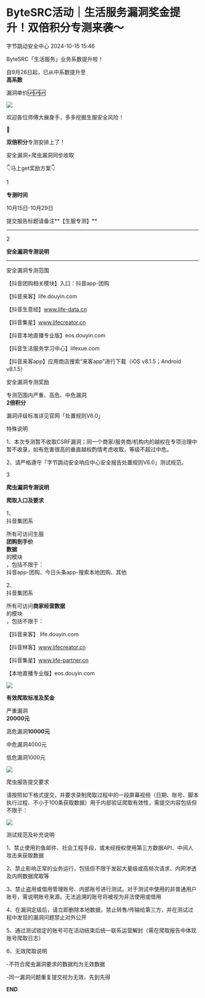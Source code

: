 #  ByteSRC活动｜生活服务漏洞奖金提升！双倍积分专测来袭～   
 字节跳动安全中心   2024-10-15 15:46  
  
ByteSRC「生活服务」业务系数提升啦！  
  
自9月26日起，已从中系数提升至  
**高系数**  
  
漏洞单价🆙🆙🆙  
  
![](https://mmbiz.qpic.cn/sz_mmbiz_png/gAcolpf06Wrib97xCUicRz8Amf3vkynttwEQNgoHiaAMVt3xI24YM5P5qolfjdRIeXAGMeTNlvfoZz5wPgI0TNWJA/640?wx_fmt=png&from=appmsg "")  
  
欢迎各位师傅大展身手，多多挖掘生服安全风险！  
  
🙌  
  
**双倍积分**专测安排上了！  
  
安全漏洞+爬虫漏洞同步收取  
  
👇马上get奖励方案👇  
  
  
1  
  
**专测时间**  
  
  
10月15日-10月29日  
  
提交报告标题请备注**【生服专测】**  
  
****  
  
2  
  
**安全漏洞专测说明**  
  
****  
  
  
安全漏洞专测范围  
  
【抖音团购相关模块】入口：抖音app-团购  
  
【抖音来客】life.douyin.com   
  
【抖音生意经】www.life-data.cn  
  
【抖音集星】www.lifecreator.cn  
  
【抖音本地直播专业版】eos.douyin.com  
  
【抖音生活服务学习中心】lifexue.com  
  
【抖音来客app】应用商店搜索“来客app”进行下载（iOS v8.1.5；Android v8.1.5）  
  
  
  
安全漏洞专测奖励  
  
专测范围内严重、高危、中危漏洞  
**2倍积分**  
  
漏洞评级标准详见官网「处置规则V6.0」  
  
  
  
特殊说明  
  
1、本次专测暂不收取CSRF漏洞；同一个商家/服务商/机构内的越权在专项治理中暂不收录，如有危害很高的垂直越权酌情考虑收取，等级不超过中危。  
  
2、请严格遵守「字节跳动安全响应中心安全报告处置规则V6.0」测试规范。  
  
  
3  
  
**爬虫漏洞专测说明**  
  
  
  
**爬取入口及要求**  
  
1、  
抖音集团系  
  
所有可访问生服  
**团购到手价**  
**数据**  
的模块  
，包括不限于：  
抖音app-团购、今日头条app-搜索本地团购、其他  
  
2、  
抖音集团系  
  
所有可访问**商家经营数据**  
的模块  
，包括不限于：  
  
【抖音来客】 life.douyin.com  
  
【抖音林客】www.lifecreator.cn  
  
【抖音集星】www.life-partner.cn  
  
【本地直播专业版】eos.douyin.com  
  
![](https://mmbiz.qpic.cn/sz_mmbiz_png/gAcolpf06Wrib97xCUicRz8Amf3vkynttw5UhBpicmiagj2bRtrbxXOKiaGIu4V6bBXIONHB4TUkBT2Lbe0yy00MseQ/640?wx_fmt=png&from=appmsg "")  
  
  
  
  
  
**有效爬取标准及奖金**  
  
严重漏洞  
**20000元**  
  
高危漏洞**10000元**  
  
中危漏洞4000元  
  
低危漏洞1000元  
  
![](https://mmbiz.qpic.cn/sz_mmbiz_png/gAcolpf06WofBdGpWpw2tO6ciawoWibfmU6UGwX5ynsTHCiab2EFRkzvDe1PqibT8cRockiayckMpsIGSjonCKI0W2A/640?wx_fmt=png&from=appmsg "")  
  
  
  
  
爬虫报告提交要求  
  
请按照如下格式提交，并要求录制爬取过程中的一段屏幕视频（日期、账号、脚本执行过程、不小于100条获取数据）用于内部验证爬取有效性，需提交内容包括但不限于：  
  
![](https://mmbiz.qpic.cn/sz_mmbiz_png/gAcolpf06Wrib97xCUicRz8Amf3vkynttwQA5bLDrdARgHf5lJ9noAWiayiaLUuNueLnymGFkbUibfLwGGicagUiahiatA/640?wx_fmt=png&from=appmsg "")  
  
  
  
  
  
测试规范及补充说明  
  
1、禁止使用钓鱼邮件、社会工程手段，或未经授权使用第三方数据API、中间人攻击来获取数据  
  
2、禁止影响正常的业务运行，包括但不限于发起大量级或高频次请求、内网渗透及内网数据爬取等  
  
3、禁止盗用或借用管理账号、内部账号进行测试。对于测试中使用的非普通用户账号，需说明账号来源。无法追溯的账号将被视为非法使用或借用  
  
4、在漏洞定级后，请立即删除本地数据，禁止转售/传输给第三方，并在测试过程中发现的漏洞问题禁止对外公开  
  
5、通过测试锁定的账号可在活动结束后统一联系运营解封（需在爬取报告中体现账号爬取日志）  
  
6、无效爬取说明  
  
-不符合爬虫漏洞要求的数据均为无效数据  
  
-同一漏洞问题重复提交视为无效，先到先得  
  
  
  
  
**END**  
  
  
  
  
